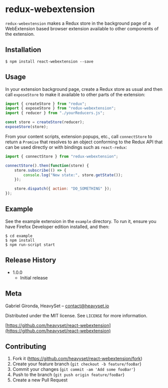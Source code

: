 # redux-webextension

`redux-webextension` makes a Redux store in the background page of a WebExtension based browser extension available to other components of the extension.

## Installation

```
$ npm install react-webextension --save
```

## Usage

In your extension background page, create a Redux store as usual and then call `exposeStore` to make it available to other parts of the extension:

```javascript
import { createStore } from "redux";
import { exposeStore } from "redux-webextension";
import { reducer } from "./yourReducers.js";

const store = createStore(reducer);
exposeStore(store);
```

From your content scripts, extension popups, etc., call `connectStore` to return a `Promise` that resolves to an object conforming to the Redux API that can be used directly or with bindings such as `react-redux`:

```javascript
import { connectStore } from "redux-webextension";

connectStore().then(function(store) {
    store.subscribe(() => {
        console.log("New state:", store.getState());
    });

    store.dispatch({ action: "DO_SOMETHING" });
});
```

## Example

See the example extension in the `example` directory. To run it, ensure you have Firefox Developer edition installed, and then:

```
$ cd example
$ npm install
$ npm run-script start
```

## Release History

-   1.0.0
    -   Initial release

## Meta

Gabriel Gironda, HeavySet – contact@heavyset.io

Distributed under the MIT license. See `LICENSE` for more information.

[https://github.com/heavyset/react-webextension](https://github.com/heavyset/react-webextension)

## Contributing

1. Fork it (<https://github.com/heavyset/react-webextension/fork>)
2. Create your feature branch (`git checkout -b feature/fooBar`)
3. Commit your changes (`git commit -am 'Add some fooBar'`)
4. Push to the branch (`git push origin feature/fooBar`)
5. Create a new Pull Request
